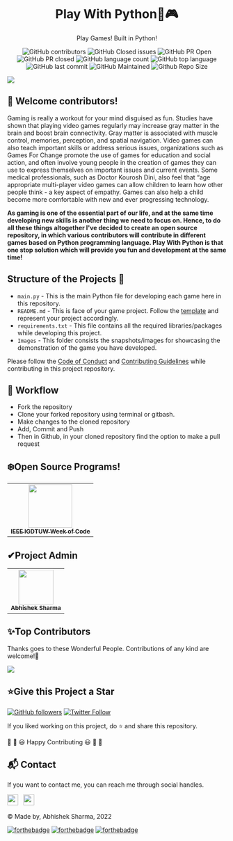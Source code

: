 <div align="center">
  <h1>Play With Python🎲🎮</h1>
  <p> Play Games! Built in Python! </p>
</div>

<div align="center">

![GitHub contributors](https://img.shields.io/github/contributors/abhisheks008/Play-With-Python?style=for-the-badge&color=blue)
![GitHub Closed issues](https://img.shields.io/github/issues-closed-raw/abhisheks008/Play-With-Python?style=for-the-badge&color=brightgreen)
![GitHub PR Open](https://img.shields.io/github/issues-pr/abhisheks008/Play-With-Python?style=for-the-badge&color=aqua)
![GitHub PR closed](https://img.shields.io/github/issues-pr-closed-raw/abhisheks008/Play-With-Python?style=for-the-badge&color=blue)
![GitHub language count](https://img.shields.io/github/languages/count/abhisheks008/Play-With-Python?style=for-the-badge&color=brightgreen)
![GitHub top language](https://img.shields.io/github/languages/top/abhisheks008/Play-With-Python?style=for-the-badge&color=aqua)
![GitHub last commit](https://img.shields.io/github/last-commit/abhisheks008/Play-With-Python?style=for-the-badge&color=blue)
![GitHub Maintained](https://img.shields.io/badge/Maintained%3F-yes-brightgreen.svg?style=for-the-badge)
![Github Repo Size](https://img.shields.io/github/repo-size/abhisheks008/Play-With-Python?style=for-the-badge&color=aqua)

</div>

<img src="https://github.com/abhisheks008/Play-With-Python/blob/main/Assets/Navy%20%26%20Yellow%20Modern%20Business%20Facebook%20Cover.png">

## 🔴 Welcome contributors!
Gaming is really a workout for your mind disguised as fun. Studies have shown that playing video games regularly may increase gray matter in the brain and boost brain connectivity. Gray matter is associated with muscle control, memories, perception, and spatial navigation. Video games can also teach important skills or address serious issues, organizations such as Games For Change promote the use of games for education and social action, and often involve young people in the creation of games they can use to express themselves on important issues and current events. Some medical professionals, such as Doctor Kourosh Dini, also feel that “age appropriate multi-player video games can allow children to learn how other people think - a key aspect of empathy. Games can also help a child become more comfortable with new and ever progressing technology.
</br>

**As gaming is one of the essential part of our life, and at the same time developing new skills is another thing we need to focus on. Hence, to do all these things altogether I've decided to create an open source repository, in which various contributors will contribute in different games based on Python programming language. Play With Python is that one stop solution which will provide you fun and development at the same time!**


## Structure of the Projects 📝
- `main.py` - This is the main Python file for developing each game here in this repository.
- `README.md` - This is face of your game project. Follow the [template](https://github.com/abhisheks008/Play-With-Python/blob/main/.github/readme_template.md) and represent your project accordingly.
- `requirements.txt` - This file contains all the required libraries/packages while developing this project.
- `Images` - This folder consists the snapshots/images for showcasing the demonstration of the game you have developed.

Please follow the [Code of Conduct](https://github.com/abhisheks008/Play-With-Python/blob/main/Code_of_conduct.md) and [Contributing Guidelines](https://github.com/abhisheks008/Play-With-Python/blob/main/CONTRIBUTING.md) while contributing in this project repository.


## 🧮 Workflow
- Fork the repository
- Clone your forked repository using terminal or gitbash.
- Make changes to the cloned repository
- Add, Commit and Push
- Then in Github, in your cloned repository find the option to make a pull request


## ❄️Open Source Programs!
<table>
<tr>
 <td align="center">
<a href="https://linktr.ee/ieee_igdtuw"><img src="https://media-exp1.licdn.com/dms/image/C510BAQFkiMnZdSk7UQ/company-logo_200_200/0/1550238156175?e=1675900800&v=beta&t=nqzDjqYuKHqNqagVusmoJeSTzhsYY6-QUy970s7rWlU" width=100px height=100px /><br /><sub><b>IEEE IGDTUW Week of Code</b></sub></a>
 </td>
</tr>
</table>


<h2>✔Project Admin</h2>

<table>
  <tr>
<td align="center"><a href="https://github.com/abhisheks008"><img src="https://avatars.githubusercontent.com/u/68724349?v=4" width="80px;" alt=""/><br /><sub><b>Abhishek Sharma</b></sub></a></td>
  </tr>
</table>

<h2>✨Top Contributors</h2>   

Thanks goes to these Wonderful People. Contributions of any kind are welcome!🚀 

<!-- ALL-CONTRIBUTORS-LIST:START - Do not remove or modify this section, -->
<!-- prettier-ignore-start -->
<!-- markdownlint-disable -->

<a href="https://github.com/abhisheks008/Play-With-Python/graphs/contributors">
  <img src="https://contrib.rocks/image?repo=abhisheks008/Play-With-Python" />
</a>

<!-- markdownlint-enable -->
<!-- prettier-ignore-end -->
<!-- ALL-CONTRIBUTORS-LIST:END -->




<h2>⭐Give this Project a Star</h2>

[![GitHub followers](https://img.shields.io/github/followers/abhisheks008.svg?label=Follow%20@abhisheks008&style=social)](https://github.com/abhisheks008/)  [![Twitter Follow](https://img.shields.io/twitter/follow/abhishek_py3?style=social)](https://twitter.com/abhishek_py3)

If you liked working on this project, do ⭐ and share this repository.

🎉 🎊 😃 Happy Contributing 😃 🎊 🎉

<h2>📬 Contact</h2>

If you want to contact me, you can reach me through social handles.

<a href="https://twitter.com/abhishek_py3"><img src="https://seeklogo.com/images/T/twitter-icon-circle-blue-logo-0902F48837-seeklogo.com.png" width="25"></img></a>&nbsp;&nbsp; <a href="https://www.linkedin.com/in/abhishek-sharma-aa06a9183/"><img src="https://www.felberpr.com/wp-content/uploads/linkedin-logo.png" width="25"></img></a>


© Made by, Abhishek Sharma, 2022


[![forthebadge](https://forthebadge.com/images/badges/built-with-love.svg)](https://forthebadge.com) [![forthebadge](https://forthebadge.com/images/badges/built-by-developers.svg)](https://forthebadge.com) [![forthebadge](https://forthebadge.com/images/badges/built-with-swag.svg)](https://forthebadge.com) 
